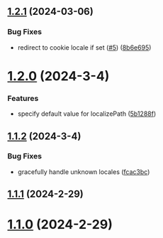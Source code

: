 

## [1.2.1](https://github.com/globalbrain/nuxt-i18n/compare/v1.2.0...v1.2.1) (2024-03-06)


### Bug Fixes

* redirect to cookie locale if set ([#5](https://github.com/globalbrain/nuxt-i18n/issues/5)) ([8b6e695](https://github.com/globalbrain/nuxt-i18n/commit/8b6e695e0ce4f063ffa0eb4ccd0a4ec0817e3eb8))

# [1.2.0](https://github.com/globalbrain/nuxt-i18n/compare/v1.1.2...v1.2.0) (2024-3-4)


### Features

* specify default value for localizePath ([5b1288f](https://github.com/globalbrain/nuxt-i18n/commit/5b1288fb2cfa19527c72a169c80addeade01e788))

## [1.1.2](https://github.com/globalbrain/nuxt-i18n/compare/v1.1.1...v1.1.2) (2024-3-4)


### Bug Fixes

* gracefully handle unknown locales ([fcac3bc](https://github.com/globalbrain/nuxt-i18n/commit/fcac3bc9f7ab031dd4a808ddbfc92a953919a9a0))

## [1.1.1](https://github.com/globalbrain/nuxt-i18n/compare/v1.1.0...v1.1.1) (2024-2-29)

# [1.1.0](https://github.com/globalbrain/nuxt-i18n/compare/v1.0.20...v1.1.0) (2024-2-29)
